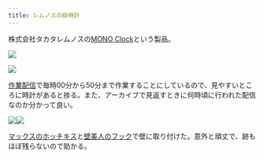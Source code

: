 ```yaml
---
title: レムノスの掛時計
---
```

株式会社タカタレムノスの[MONO Clock](https://www.amazon.co.jp/dp/B004UIT8BK)という製品。

![](https://lh6.googleusercontent.com/qAgQtvr33AyUIaMWGmMB_SIjXIUaDr17-CzFhCvkzXGm-LJNb-1yDLDViyzrZvcfucjbvTXngi3NZEocrO146bN3MEWQSb4TGheIRKkvCIS0Irx18Rrs2Gud5tfpDzyLs9Ow2E97UknO-3XDs07ANWwi5QpC1Az2DtGALNNe-chWXwGn3iBYNiEEzRUd)

![](https://lh3.googleusercontent.com/r9MT5jk-KZN0pHxIFhSds3cFLI8hBZFXzM2ubVzdFDIPX1e4Sf52bOZSVk7DwHrQmKbChN5aF99pBW9IBhOoFCeMjF3O1XRWUd5alqB58GhQtFwEACHGivz8MdcpM3ArDra3DXI773JW49aPPnU8A0aBjXE5g13mvT335QFB-u2IUtSaCLgN0nx0-zNf)

[作業配信](https://www.youtube.com/channel/UC5s-KpSDGzxWPWNv94PnJHw)で毎時00分から50分まで作業することにしているので、見やすいところに時計があると捗る。また、アーカイブで見返すときに何時頃に行われた配信なのか分かって良い。

![](https://lh6.googleusercontent.com/yYhu_5EzfVeDiWKEmd--BtSI8B32zPvNI-4lNgfWeDa01Xliovhn3unrnOQcBWFKkzosPEV2UpWaf5qL5D1AigMX-LwDXukD5AaU0HdTDyXxzvfD0GyJoO3YqlYH1dfzIVl0oA_a-IegVeV9pqCsY_jnVeLjBeOpWFBIvKEIRWtAWXKCJ7n176tJh8VY)![](https://lh4.googleusercontent.com/jADNznZZHOQ-qaaQvfz2YTBiGAniGiGBqYBM-mOQs4ttfkZL4kIjdxNAkCIbEU-Wpb3UGT-GjtRyzrS8wU5zQ7NTmwIiT5621y2UYz5Hgb_itqATF0OFUfgn8tUWqiO_Nux6smF1PT4nIyV2aT59RQjug7GTBjW7cWU3zOUHOdjnwzWOifHZNvV1bYIK)

[マックスのホッチキス](https://www.amazon.co.jp/dp/B000O9WRWG)と[壁美人のフック](https://www.amazon.co.jp/dp/B00CU78TDG)で壁に取り付けた。意外と頑丈で、跡もほぼ残らないので助かる。
